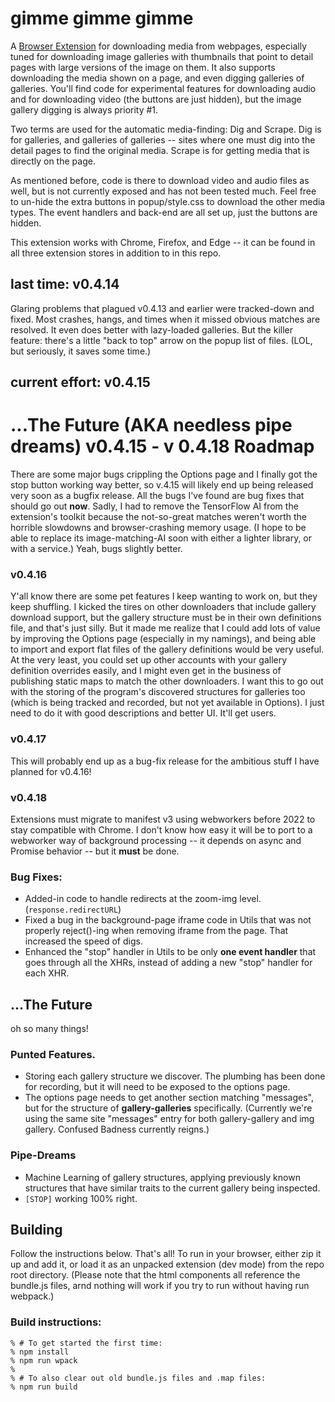 # gimme gimme gimme
A [Browser Extension](https://developer.mozilla.org/en-US/docs/Mozilla/Add-ons/WebExtensions) for downloading media from webpages, especially tuned for downloading image galleries with thumbnails that point to detail pages with large versions of the image on them. It also supports downloading the media shown on a page, and even digging galleries of galleries. You'll find code for experimental features for downloading audio and for downloading video (the buttons are just hidden), but the image gallery digging is always priority #1.

Two terms are used for the automatic media-finding: Dig and Scrape. Dig is for galleries, and galleries of galleries -- sites where one must dig into the detail pages to find the original media. Scrape is for getting media that is directly on the page.

As mentioned before, code is there to download video and audio files as well, but is not currently exposed and has not been tested much. Feel free to un-hide the extra buttons in popup/style.css to download the other media types. The event handlers and back-end are all set up, just the buttons are hidden.

This extension works with Chrome, Firefox, and Edge -- it can be found in all three extension stores in addition to in this repo.


## last time: v0.4.14
Glaring problems that plagued v0.4.13 and earlier were tracked-down and fixed. Most crashes, hangs, and times when it missed obvious matches are resolved. It even does better with lazy-loaded galleries. But the killer feature: there's a little "back to top" arrow on the popup list of files. (LOL, but seriously, it saves some time.)


## current effort: v0.4.15

# ...The Future (AKA needless pipe dreams) v0.4.15 - v 0.4.18 Roadmap
There are some major bugs crippling the Options page and I finally got the stop button working way better, so v.4.15 will likely end up being released very soon as a bugfix release. All the bugs I've found are bug fixes that should go out **now**. Sadly, I had to remove the TensorFlow AI from the extension's toolkit because the not-so-great matches weren't worth the horrible slowdowns and browser-crashing memory usage. (I hope to be able to replace its image-matching-AI soon with either a lighter library, or with a service.) Yeah, bugs slightly better.

### v0.4.16
Y'all know there are some pet features I keep wanting to work on, but they keep shuffling. I kicked the tires on other downloaders that include gallery download support, but the gallery structure must be in their own definitions file, and that's just silly. But it made me realize that I could add lots of value by improving the Options page (especially in my namings), and being able to import and export flat files of the gallery definitions would be very useful. At the very least, you could set up other accounts with your gallery definition overrides easily, and I might even get in the business of publishing static maps to match the other downloaders. I want this to go out with the storing of the program's discovered structures for galleries too (which is being tracked and recorded, but not yet available in Options). I just need to do it with good descriptions and better UI. It'll get users.

### v0.4.17 
This will probably end up as a bug-fix release for the ambitious stuff I have planned for v0.4.16!

### v0.4.18
Extensions must migrate to manifest v3 using webworkers before 2022 to stay compatible with Chrome. I don't know how easy it will be to port to
a webworker way of background processing -- it depends on async and Promise behavior -- but it **must** be done.


### Bug Fixes:
- Added-in code to handle redirects at the zoom-img level. (`response.redirectURL`)
- Fixed a bug in the background-page iframe code in Utils that was not properly reject()-ing when removing iframe from the page. That increased the speed of digs.
- Enhanced the "stop" handler in Utils to be only **one event handler** that goes through all the XHRs, instead of adding a new "stop" handler for each XHR.


## ...The Future
oh so many things! 

### Punted Features.
- Storing each gallery structure we discover. The plumbing has been done for recording, but it will need to be exposed to the options page.
- The options page needs to get another section matching "messages", but for the structure of **gallery-galleries** specifically. (Currently we're using the same site "messages" entry for both gallery-gallery and img gallery. Confused Badness currently reigns.)

### Pipe-Dreams
- Machine Learning of gallery structures, applying previously known structures that have similar traits to the current gallery being inspected.
- `[STOP]` working 100% right.

## Building
Follow the instructions below. That's all! To run in your browser, either zip it up and add it, or load it as an unpacked extension (dev mode) from the repo root directory. (Please note that the html components all reference the bundle.js files, arnd nothing will work if you try to run without having run webpack.)

### Build instructions:

```
% # To get started the first time:
% npm install
% npm run wpack
%
% # To also clear out old bundle.js files and .map files:
% npm run build
```